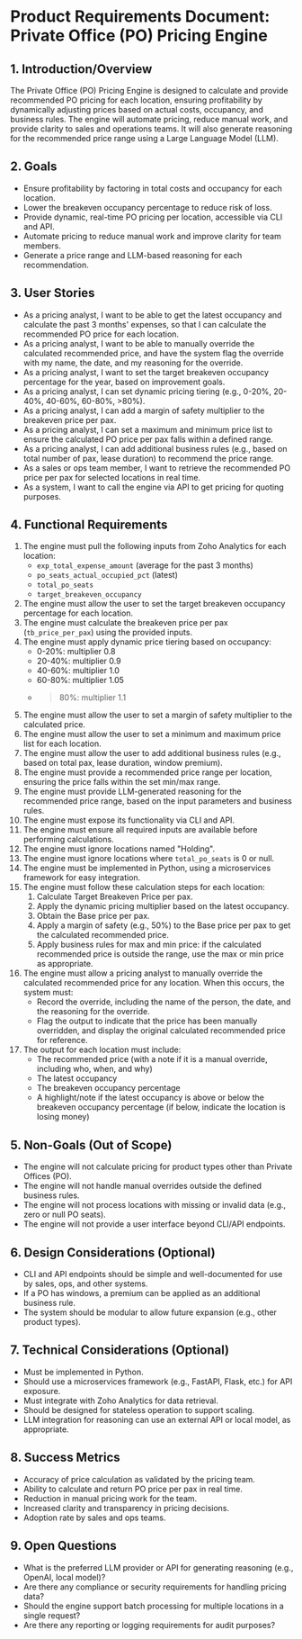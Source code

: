 # Product Requirements Document: Private Office (PO) Pricing Engine

## 1. Introduction/Overview

The Private Office (PO) Pricing Engine is designed to calculate and provide recommended PO pricing for each location, ensuring profitability by dynamically adjusting prices based on actual costs, occupancy, and business rules. The engine will automate pricing, reduce manual work, and provide clarity to sales and operations teams. It will also generate reasoning for the recommended price range using a Large Language Model (LLM).

## 2. Goals

- Ensure profitability by factoring in total costs and occupancy for each location.
- Lower the breakeven occupancy percentage to reduce risk of loss.
- Provide dynamic, real-time PO pricing per location, accessible via CLI and API.
- Automate pricing to reduce manual work and improve clarity for team members.
- Generate a price range and LLM-based reasoning for each recommendation.

## 3. User Stories

- As a pricing analyst, I want to be able to get the latest occupancy and calculate the past 3 months' expenses, so that I can calculate the recommended PO price for each location.
- As a pricing analyst, I want to be able to manually override the calculated recommended price, and have the system flag the override with my name, the date, and my reasoning for the override.
- As a pricing analyst, I want to set the target breakeven occupancy percentage for the year, based on improvement goals.
- As a pricing analyst, I can set dynamic pricing tiering (e.g., 0-20%, 20-40%, 40-60%, 60-80%, >80%).
- As a pricing analyst, I can add a margin of safety multiplier to the breakeven price per pax.
- As a pricing analyst, I can set a maximum and minimum price list to ensure the calculated PO price per pax falls within a defined range.
- As a pricing analyst, I can add additional business rules (e.g., based on total number of pax, lease duration) to recommend the price range.
- As a sales or ops team member, I want to retrieve the recommended PO price per pax for selected locations in real time.
- As a system, I want to call the engine via API to get pricing for quoting purposes.

## 4. Functional Requirements

1. The engine must pull the following inputs from Zoho Analytics for each location:
    - `exp_total_expense_amount` (average for the past 3 months)
    - `po_seats_actual_occupied_pct` (latest)
    - `total_po_seats`
    - `target_breakeven_occupancy`
2. The engine must allow the user to set the target breakeven occupancy percentage for each location.
3. The engine must calculate the breakeven price per pax (`tb_price_per_pax`) using the provided inputs.
4. The engine must apply dynamic price tiering based on occupancy:
    - 0-20%: multiplier 0.8
    - 20-40%: multiplier 0.9
    - 40-60%: multiplier 1.0
    - 60-80%: multiplier 1.05
    - >80%: multiplier 1.1
5. The engine must allow the user to set a margin of safety multiplier to the calculated price.
6. The engine must allow the user to set a minimum and maximum price list for each location.
7. The engine must allow the user to add additional business rules (e.g., based on total pax, lease duration, window premium).
8. The engine must provide a recommended price range per location, ensuring the price falls within the set min/max range.
9. The engine must provide LLM-generated reasoning for the recommended price range, based on the input parameters and business rules.
10. The engine must expose its functionality via CLI and API.
11. The engine must ensure all required inputs are available before performing calculations.
12. The engine must ignore locations named "Holding".
13. The engine must ignore locations where `total_po_seats` is 0 or null.
14. The engine must be implemented in Python, using a microservices framework for easy integration.
15. The engine must follow these calculation steps for each location:
    1. Calculate Target Breakeven Price per pax.
    2. Apply the dynamic pricing multiplier based on the latest occupancy.
    3. Obtain the Base price per pax.
    4. Apply a margin of safety (e.g., 50%) to the Base price per pax to get the calculated recommended price.
    5. Apply business rules for max and min price: if the calculated recommended price is outside the range, use the max or min price as appropriate.
16. The engine must allow a pricing analyst to manually override the calculated recommended price for any location. When this occurs, the system must:
    - Record the override, including the name of the person, the date, and the reasoning for the override.
    - Flag the output to indicate that the price has been manually overridden, and display the original calculated recommended price for reference.
17. The output for each location must include:
    - The recommended price (with a note if it is a manual override, including who, when, and why)
    - The latest occupancy
    - The breakeven occupancy percentage
    - A highlight/note if the latest occupancy is above or below the breakeven occupancy percentage (if below, indicate the location is losing money)

## 5. Non-Goals (Out of Scope)

- The engine will not calculate pricing for product types other than Private Offices (PO).
- The engine will not handle manual overrides outside the defined business rules.
- The engine will not process locations with missing or invalid data (e.g., zero or null PO seats).
- The engine will not provide a user interface beyond CLI/API endpoints.

## 6. Design Considerations (Optional)

- CLI and API endpoints should be simple and well-documented for use by sales, ops, and other systems.
- If a PO has windows, a premium can be applied as an additional business rule.
- The system should be modular to allow future expansion (e.g., other product types).

## 7. Technical Considerations (Optional)

- Must be implemented in Python.
- Should use a microservices framework (e.g., FastAPI, Flask, etc.) for API exposure.
- Must integrate with Zoho Analytics for data retrieval.
- Should be designed for stateless operation to support scaling.
- LLM integration for reasoning can use an external API or local model, as appropriate.

## 8. Success Metrics

- Accuracy of price calculation as validated by the pricing team.
- Ability to calculate and return PO price per pax in real time.
- Reduction in manual pricing work for the team.
- Increased clarity and transparency in pricing decisions.
- Adoption rate by sales and ops teams.

## 9. Open Questions

- What is the preferred LLM provider or API for generating reasoning (e.g., OpenAI, local model)?
- Are there any compliance or security requirements for handling pricing data?
- Should the engine support batch processing for multiple locations in a single request?
- Are there any reporting or logging requirements for audit purposes?